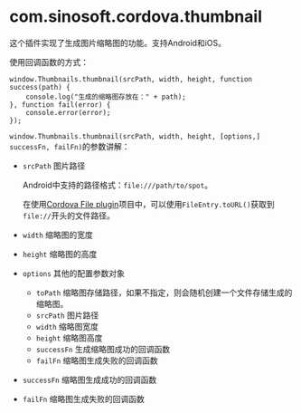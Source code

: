 # com.sinosoft.cordova.thumbnail

这个插件实现了生成图片缩略图的功能。支持Android和iOS。

使用回调函数的方式：

```
window.Thumbnails.thumbnail(srcPath, width, height, function success(path) {
	console.log("生成的缩略图存放在：" + path);
}, function fail(error) {
	console.error(error);
});
```

`window.Thumbnails.thumbnail(srcPath, width, height, [options,] successFn, failFn)`的参数讲解：

* `srcPath` 图片路径
	
	Android中支持的路径格式：`file:///path/to/spot`。

	在使用[Cordova File plugin](https://github.com/apache/cordova-plugin-file/)项目中，可以使用`FileEntry.toURL()`获取到`file://`开头的文件路径。

* `width` 缩略图的宽度
* `height` 缩略图的高度
* `options` 其他的配置参数对象

	* `toPath` 缩略图存储路径，如果不指定，则会随机创建一个文件存储生成的缩略图。
	* `srcPath` 图片路径
	* `width` 缩略图宽度
	* `height` 缩略图高度
	* `successFn` 生成缩略图成功的回调函数
	* `failFn` 缩略图生成失败的回调函数

* `successFn` 缩略图生成成功的回调函数
* `failFn` 缩略图生成失败的回调函数